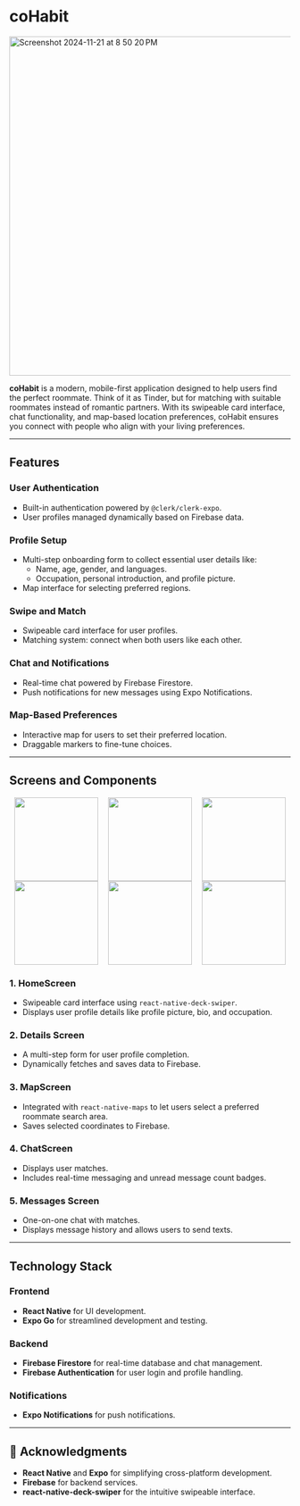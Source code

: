 # coHabit
<img width="608" alt="Screenshot 2024-11-21 at 8 50 20 PM" src="https://github.com/user-attachments/assets/da42a76b-dfe8-4ec3-bff7-01dfb4a318de">

**coHabit** is a modern, mobile-first application designed to help users find the perfect roommate. Think of it as Tinder, but for matching with suitable roommates instead of romantic partners. With its swipeable card interface, chat functionality, and map-based location preferences, coHabit ensures you connect with people who align with your living preferences.

---

## Features

### User Authentication
- Built-in authentication powered by `@clerk/clerk-expo`.
- User profiles managed dynamically based on Firebase data.

### Profile Setup
- Multi-step onboarding form to collect essential user details like:
  - Name, age, gender, and languages.
  - Occupation, personal introduction, and profile picture.
- Map interface for selecting preferred regions.

### Swipe and Match
- Swipeable card interface for user profiles.
- Matching system: connect when both users like each other.

### Chat and Notifications
- Real-time chat powered by Firebase Firestore.
- Push notifications for new messages using Expo Notifications.

### Map-Based Preferences
- Interactive map for users to set their preferred location.
- Draggable markers to fine-tune choices.

---

## Screens and Components
<div style="display: flex; justify-content: space-around; flex-wrap: wrap;">
  <img src="https://github.com/user-attachments/assets/dbe41e5f-f65a-4370-affe-b899bb76f9a3" width="150" />
  <img src="https://github.com/user-attachments/assets/cfb570a0-b701-4a85-b17e-10bd07f27ad5" width="150" />
  <img src="https://github.com/user-attachments/assets/e0de3d08-0c1b-44c2-91cc-b82e874d4cd2" width="150" />
  <img src="https://github.com/user-attachments/assets/50d52689-d003-4af5-9a14-67644d15887e" width="150" />
  <img src="https://github.com/user-attachments/assets/0be5b735-2438-49c6-a4c9-3fd9ac79ac88" width="150" />
  <img src="https://github.com/user-attachments/assets/e2e8a831-c987-4860-aa0a-85faf07cb50d" width="150" />
</div>


### 1. **HomeScreen**
- Swipeable card interface using `react-native-deck-swiper`.
- Displays user profile details like profile picture, bio, and occupation.

### 2. **Details Screen**
- A multi-step form for user profile completion.
- Dynamically fetches and saves data to Firebase.

### 3. **MapScreen**
- Integrated with `react-native-maps` to let users select a preferred roommate search area.
- Saves selected coordinates to Firebase.

### 4. **ChatScreen**
- Displays user matches.
- Includes real-time messaging and unread message count badges.

### 5. **Messages Screen**
- One-on-one chat with matches.
- Displays message history and allows users to send texts.

---

## Technology Stack

### Frontend
- **React Native** for UI development.
- **Expo Go** for streamlined development and testing.

### Backend
- **Firebase Firestore** for real-time database and chat management.
- **Firebase Authentication** for user login and profile handling.

### Notifications
- **Expo Notifications** for push notifications.

---

## 🙏 Acknowledgments

- **React Native** and **Expo** for simplifying cross-platform development.
- **Firebase** for backend services.
- **react-native-deck-swiper** for the intuitive swipeable interface.
